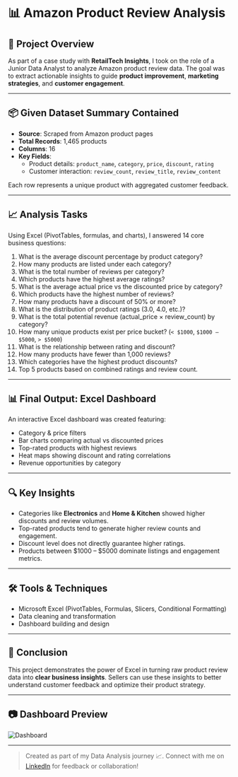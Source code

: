 # 📊 Amazon Product Review Analysis

## 🏢 Project Overview

As part of a case study with **RetailTech Insights**, I took on the role of a Junior Data Analyst to analyze Amazon product review data. The goal was to extract actionable insights to guide **product improvement**, **marketing strategies**, and **customer engagement**.

---

## 📦 Given Dataset Summary Contained

- **Source**: Scraped from Amazon product pages
- **Total Records**: 1,465 products
- **Columns**: 16
- **Key Fields**:
  - Product details: `product_name`, `category`, `price`, `discount`, `rating`
  - Customer interaction: `review_count`, `review_title`, `review_content`

Each row represents a unique product with aggregated customer feedback.

---

## 📈 Analysis Tasks

Using Excel (PivotTables, formulas, and charts), I answered 14 core business questions:

1. What is the average discount percentage by product category?
2. How many products are listed under each category?
3. What is the total number of reviews per category?
4. Which products have the highest average ratings?
5. What is the average actual price vs the discounted price by category?
6. Which products have the highest number of reviews?
7. How many products have a discount of 50% or more?
8. What is the distribution of product ratings (3.0, 4.0, etc.)?
9. What is the total potential revenue (actual_price × review_count) by category?
10. How many unique products exist per price bucket? (`< $1000`, `$1000 – $5000`, `> $5000`)
11. What is the relationship between rating and discount?
12. How many products have fewer than 1,000 reviews?
13. Which categories have the highest product discounts?
14. Top 5 products based on combined ratings and review count.

---

## 📊 Final Output: Excel Dashboard

An interactive Excel dashboard was created featuring:

- Category & price filters
- Bar charts comparing actual vs discounted prices
- Top-rated products with highest reviews
- Heat maps showing discount and rating correlations
- Revenue opportunities by category

---


## 🔍 Key Insights

- Categories like **Electronics** and **Home & Kitchen** showed higher discounts and review volumes.
- Top-rated products tend to generate higher review counts and engagement.
- Discount level does not directly guarantee higher ratings.
- Products between $1000 – $5000 dominate listings and engagement metrics.

---

## 🛠 Tools & Techniques

- Microsoft Excel (PivotTables, Formulas, Slicers, Conditional Formatting)
- Data cleaning and transformation
- Dashboard building and design

---

## 📌 Conclusion

This project demonstrates the power of Excel in turning raw product review data into **clear business insights**. Sellers can use these insights to better understand customer feedback and optimize their product strategy.

---

## 📷 Dashboard Preview 
![Dashboard](https://github.com/user-attachments/assets/e9f83cf2-52b2-4eca-ac6a-788cded89a21)


---

> Created as part of my Data Analysis journey 📈. Connect with me on [LinkedIn](https://www.linkedin.com/in/festusson2525/) for feedback or collaboration!
